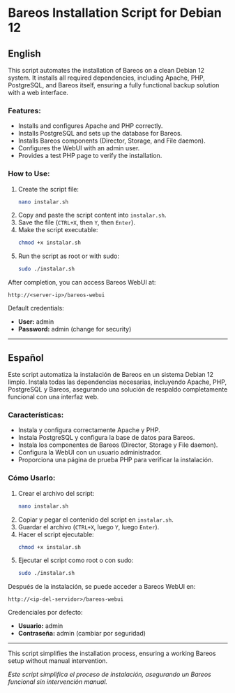 # Bareos Installation Script for Debian 12

## English

This script automates the installation of Bareos on a clean Debian 12 system. It installs all required dependencies, including Apache, PHP, PostgreSQL, and Bareos itself, ensuring a fully functional backup solution with a web interface.

### Features:
- Installs and configures Apache and PHP correctly.
- Installs PostgreSQL and sets up the database for Bareos.
- Installs Bareos components (Director, Storage, and File daemon).
- Configures the WebUI with an admin user.
- Provides a test PHP page to verify the installation.

### How to Use:
1. Create the script file:
   ```bash
   nano instalar.sh
   ```
2. Copy and paste the script content into `instalar.sh`.
3. Save the file (`CTRL+X`, then `Y`, then `Enter`).
4. Make the script executable:
   ```bash
   chmod +x instalar.sh
   ```
5. Run the script as root or with sudo:
   ```bash
   sudo ./instalar.sh
   ```

After completion, you can access Bareos WebUI at:
```
http://<server-ip>/bareos-webui
```
Default credentials:
- **User:** admin
- **Password:** admin (change for security)

---

## Español

Este script automatiza la instalación de Bareos en un sistema Debian 12 limpio. Instala todas las dependencias necesarias, incluyendo Apache, PHP, PostgreSQL y Bareos, asegurando una solución de respaldo completamente funcional con una interfaz web.

### Características:
- Instala y configura correctamente Apache y PHP.
- Instala PostgreSQL y configura la base de datos para Bareos.
- Instala los componentes de Bareos (Director, Storage y File daemon).
- Configura la WebUI con un usuario administrador.
- Proporciona una página de prueba PHP para verificar la instalación.

### Cómo Usarlo:
1. Crear el archivo del script:
   ```bash
   nano instalar.sh
   ```
2. Copiar y pegar el contenido del script en `instalar.sh`.
3. Guardar el archivo (`CTRL+X`, luego `Y`, luego `Enter`).
4. Hacer el script ejecutable:
   ```bash
   chmod +x instalar.sh
   ```
5. Ejecutar el script como root o con sudo:
   ```bash
   sudo ./instalar.sh
   ```

Después de la instalación, se puede acceder a Bareos WebUI en:
```
http://<ip-del-servidor>/bareos-webui
```
Credenciales por defecto:
- **Usuario:** admin
- **Contraseña:** admin (cambiar por seguridad)

---

This script simplifies the installation process, ensuring a working Bareos setup without manual intervention.

*Este script simplifica el proceso de instalación, asegurando un Bareos funcional sin intervención manual.*

